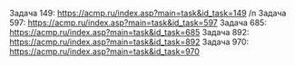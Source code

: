Задача 149: https://acmp.ru/index.asp?main=task&id_task=149 /n
Задача 597: https://acmp.ru/index.asp?main=task&id_task=597
Задача 685: https://acmp.ru/index.asp?main=task&id_task=685
Задача 892: https://acmp.ru/index.asp?main=task&id_task=892
Задача 970: https://acmp.ru/index.asp?main=task&id_task=970

